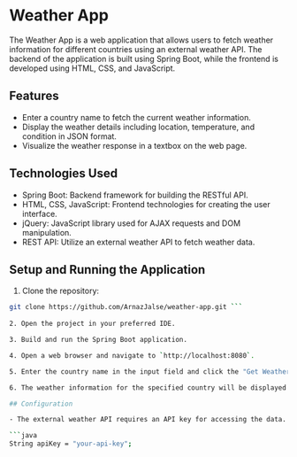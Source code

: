 # Weather App

The Weather App is a web application that allows users to fetch weather information for different countries using an external weather API. The backend of the application is built using Spring Boot, while the frontend is developed using HTML, CSS, and JavaScript.

## Features

- Enter a country name to fetch the current weather information.
- Display the weather details including location, temperature, and condition in JSON format.
- Visualize the weather response in a textbox on the web page.

## Technologies Used

- Spring Boot: Backend framework for building the RESTful API.
- HTML, CSS, JavaScript: Frontend technologies for creating the user interface.
- jQuery: JavaScript library used for AJAX requests and DOM manipulation.
- REST API: Utilize an external weather API to fetch weather data.

## Setup and Running the Application

1. Clone the repository:

```bash
git clone https://github.com/ArnazJalse/weather-app.git ```
  
2. Open the project in your preferred IDE.

3. Build and run the Spring Boot application.

4. Open a web browser and navigate to `http://localhost:8080`.

5. Enter the country name in the input field and click the "Get Weather" button.

6. The weather information for the specified country will be displayed in the textbox below.

## Configuration

- The external weather API requires an API key for accessing the data. Make sure to update the `apiKey` variable in the `WeatherController` class with your own API key.

```java
String apiKey = "your-api-key";
